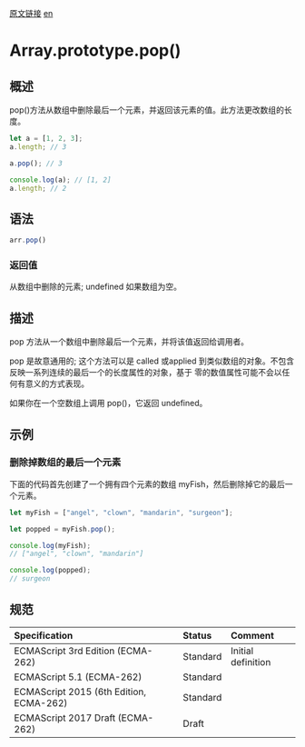 <a href="https://developer.mozilla.org/zh-CN/docs/Web/JavaScript/Reference/Global_Objects/Array/pop" target="_blank">原文链接</a>
<a href="https://developer.mozilla.org/en-US/docs/Web/JavaScript/Reference/Global_Objects/Array/pop" target="_blank">en</a>

# Array.prototype.pop()

## 概述

pop()方法从数组中删除最后一个元素，并返回该元素的值。此方法更改数组的长度。

```javascript
let a = [1, 2, 3];
a.length; // 3

a.pop(); // 3

console.log(a); // [1, 2]
a.length; // 2
```

## 语法
```javascript
arr.pop()
```

### 返回值

从数组中删除的元素; undefined 如果数组为空。

## 描述

pop 方法从一个数组中删除最后一个元素，并将该值返回给调用者。

pop 是故意通用的; 这个方法可以是 called 或applied  到类似数组的对象。不包含反映一系列连续的最后一个的长度属性的对象，基于
零的数值属性可能不会以任何有意义的方式表现。

如果你在一个空数组上调用 pop()，它返回  undefined。

## 示例

### 删除掉数组的最后一个元素

下面的代码首先创建了一个拥有四个元素的数组 myFish，然后删除掉它的最后一个元素。
```javascript
let myFish = ["angel", "clown", "mandarin", "surgeon"];

let popped = myFish.pop();

console.log(myFish);
// ["angel", "clown", "mandarin"]

console.log(popped);
// surgeon
```

## 规范

| Specification                           | Status   | Comment            |
|:----------------------------------------|:---------|:-------------------|
| ECMAScript 3rd Edition (ECMA-262)       | Standard | Initial definition |
| ECMAScript 5.1 (ECMA-262)               | Standard |                    |
| ECMAScript 2015 (6th Edition, ECMA-262) | Standard |                    |
| ECMAScript 2017 Draft (ECMA-262)        | Draft    |                    |